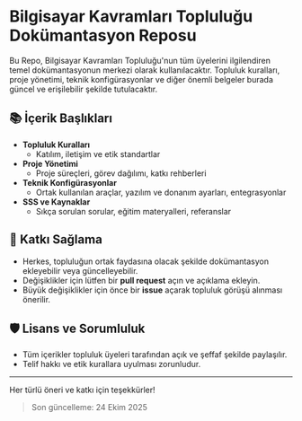 # Bilgisayar Kavramları Topluluğu Dokümantasyon Reposu

Bu Repo, Bilgisayar Kavramları Topluluğu'nun tüm üyelerini ilgilendiren temel dokümantasyonun merkezi olarak kullanılacaktır. Topluluk kuralları, proje yönetimi, teknik konfigürasyonlar ve diğer önemli belgeler burada güncel ve erişilebilir şekilde tutulacaktır.

## 📚 İçerik Başlıkları

- **Topluluk Kuralları**
  - Katılım, iletişim ve etik standartlar
- **Proje Yönetimi**
  - Proje süreçleri, görev dağılımı, katkı rehberleri
- **Teknik Konfigürasyonlar**
  - Ortak kullanılan araçlar, yazılım ve donanım ayarları, entegrasyonlar
- **SSS ve Kaynaklar**
  - Sıkça sorulan sorular, eğitim materyalleri, referanslar

## 🚦 Katkı Sağlama

- Herkes, topluluğun ortak faydasına olacak şekilde dokümantasyon ekleyebilir veya güncelleyebilir.
- Değişiklikler için lütfen bir **pull request** açın ve açıklama ekleyin.
- Büyük değişiklikler için önce bir **issue** açarak topluluk görüşü alınması önerilir.


## 🛡️ Lisans ve Sorumluluk

- Tüm içerikler topluluk üyeleri tarafından açık ve şeffaf şekilde paylaşılır.
- Telif hakkı ve etik kurallara uyulması zorunludur.

---

Her türlü öneri ve katkı için teşekkürler!

> Son güncelleme: 24 Ekim 2025
